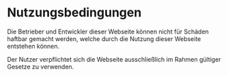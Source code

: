 # Nutzungsbedingungen

Die Betrieber und Entwickler dieser Webseite können nicht für Schäden haftbar gemacht werden, welche durch die Nutzung dieser Webseite entstehen können.

Der Nutzer verpflichtet sich die Webseite ausschließlich  im Rahmen gültiger Gesetze zu verwenden.